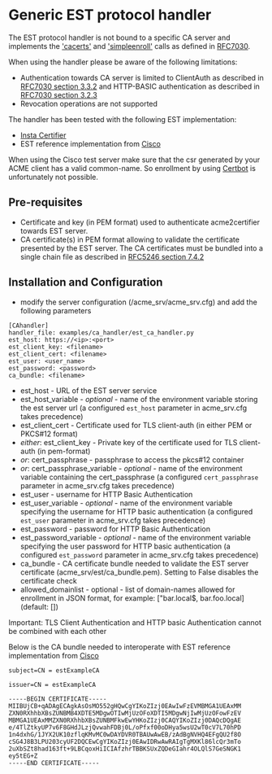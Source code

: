 <!-- markdownlint-disable  MD013 -->
<!-- wiki-title CA handler using EST protocol -->
# Generic EST protocol handler

The EST protocol handler is not bound to a specific CA server and implements the ['cacerts'](https://tools.ietf.org/html/rfc7030#section-2.1) and ['simpleenroll'](https://tools.ietf.org/html/rfc7030#section-2.2) calls as defined in [RFC7030](https://tools.ietf.org/html/rfc7030).

When using the handler please be aware of the following limitations:

- Authentication towards CA server is limited to ClientAuth as described in [RFC7030 section 3.3.2](https://tools.ietf.org/html/rfc7030#section-3.3.2) and HTTP-BASIC authentication as described in [RFC7030 section 3.2.3](https://tools.ietf.org/html/rfc7030#section-3.2.3)
- Revocation operations are not supported

The handler has been tested with the following EST implementation:

- [Insta Certifier](https://www.insta.fi/en/services/cyber-security/insta-certifier)
- EST reference implementation from [Cisco](http://testrfc7030.com/)

When using the Cisco test server make sure that the csr generated by your ACME client has a valid common-name. So enrollment by using [Certbot](https://certbot.eff.org/) is unfortunately not possible.

## Pre-requisites

- Certificate and key (in PEM format) used to authenticate acme2certifier towards EST server.
- CA certificate(s) in PEM format allowing to validate the certificate presented by the EST server. The CA certificates must be bundled into a single chain file as described in [RFC5246 section 7.4.2](https://tools.ietf.org/html/rfc5246#section-7.4.2)

## Installation and Configuration

- modify the server configuration (/acme_srv/acme_srv.cfg) and add the following parameters

```config
[CAhandler]
handler_file: examples/ca_handler/est_ca_handler.py
est_host: https://<ip>:<port>
est_client_key: <filename>
est_client_cert: <filename>
est_user: <user_name>
est_password: <password>
ca_bundle: <filename>
```

- est_host - URL of the EST server service
- est_host_variable - *optional* - name of the environment variable storing the est server url (a configured `est_host` parameter in acme_srv.cfg takes precedence)
- est_client_cert - Certificate used for TLS client-auth (in either PEM or PKCS#12 format)
- _either_: est_client_key - Private key of the certificate used for TLS client-auth (in pem-format)
- _or_: cert_passphrase - passphrase to access the pkcs#12 container
- _or_: cert_passphrase_variable - *optional* - name of the environment variable containing the cert_passphrase (a configured `cert_passphrase` parameter in acme_srv.cfg takes precedence)
- est_user - username for HTTP Basic Authentication
- est_user_variable - *optional* - name of the environment variable specifying the username for HTTP basic authentication (a configured `est_user` parameter in acme_srv.cfg takes precedence)
- est_password - password for HTTP Basic Authentication
- est_password_variable - *optional* - name of the environment variable specifying the user password for HTTP basic authentication (a configured `est_password` parameter in acme_srv.cfg takes precedence)
- ca_bundle - CA certificate bundle needed to validate the EST server certificate (acme_srv/est/ca_bundle.pem). Setting to False disables the certificate check
- allowed_domainlist - optional - list of domain-names allowed for enrollment in JSON format, for example: \["bar.local$, bar.foo.local\] (default: \[\])

Important: TLS Client Authentication and HTTP basic Authentication cannot be combined with each other

Below is the CA bundle needed to interoperate with EST reference implementation from [Cisco](http://testrfc7030.com/)

```pem
subject=CN = estExampleCA

issuer=CN = estExampleCA

-----BEGIN CERTIFICATE-----
MIIBUjCB+qADAgECAgkAsOsMO552gHQwCgYIKoZIzj0EAwIwFzEVMBMGA1UEAxMM
ZXN0RXhhbXBsZUNBMB4XDTE5MDgwOTIwMjUzOFoXDTI5MDgwNjIwMjUzOFowFzEV
MBMGA1UEAxMMZXN0RXhhbXBsZUNBMFkwEwYHKoZIzj0CAQYIKoZIzj0DAQcDQgAE
e/4TlZtkyUP7v6F8GHdJLzjQvwahFDBj0L/oPfxf00oDHya5wsU2wT0cV7L70hPD
1n4dxhG/1JYX2UK10zflqKMvMC0wDAYDVR0TBAUwAwEB/zAdBgNVHQ4EFgQU2f8O
cSG4J8B3LPU203cyUF2DQCEwCgYIKoZIzj0EAwIDRwAwRAIgTgMXKl86lcQr3mTo
2uXbSZt8had163ft+9LBCqoxHiICIAfzhrTBBKSUxZQDeGIahr4OLQlS7GeSNGK1
ey5tEG+Z
-----END CERTIFICATE-----
```
